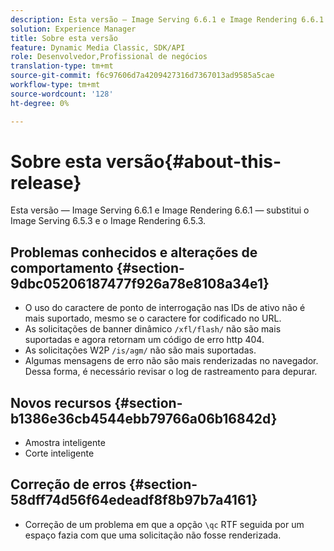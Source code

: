 ```yaml
---
description: Esta versão — Image Serving 6.6.1 e Image Rendering 6.6.1 — substitui o Image Serving 6.5.3 e o Image Rendering 6.5.3.
solution: Experience Manager
title: Sobre esta versão
feature: Dynamic Media Classic, SDK/API
role: Desenvolvedor,Profissional de negócios
translation-type: tm+mt
source-git-commit: f6c97606d7a4209427316d7367013ad9585a5cae
workflow-type: tm+mt
source-wordcount: '128'
ht-degree: 0%

---
```



# Sobre esta versão{#about-this-release}

Esta versão — Image Serving 6.6.1 e Image Rendering 6.6.1 — substitui o Image Serving 6.5.3 e o Image Rendering 6.5.3.

## Problemas conhecidos e alterações de comportamento {#section-9dbc05206187477f926a78e8108a34e1}

* O uso do caractere de ponto de interrogação nas IDs de ativo não é mais suportado, mesmo se o caractere for codificado no URL.
* As solicitações de banner dinâmico `/xfl/flash/` não são mais suportadas e agora retornam um código de erro http 404.
* As solicitações W2P `/is/agm/` não são mais suportadas.
* Algumas mensagens de erro não são mais renderizadas no navegador. Dessa forma, é necessário revisar o log de rastreamento para depurar.

## Novos recursos {#section-b1386e36cb4544ebb79766a06b16842d}

* Amostra inteligente
* Corte inteligente

## Correção de erros {#section-58dff74d56f64edeadf8f8b97b7a4161}

* Correção de um problema em que a opção `\qc` RTF seguida por um espaço fazia com que uma solicitação não fosse renderizada.

